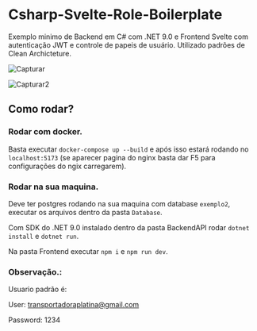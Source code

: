 # Csharp-Svelte-Role-Boilerplate

Exemplo minimo de Backend em C# com .NET 9.0 e Frontend Svelte com autenticação JWT e controle de papeis de usuário. Utilizado padrões de Clean Archicteture.

![Capturar](https://github.com/user-attachments/assets/5b51fea4-a586-4f91-9b0b-7056662194d4)


![Capturar2](https://github.com/user-attachments/assets/6c4c0aab-c389-4c3a-9dec-7e7551be2639)


## Como rodar?

### Rodar com docker.

Basta executar `docker-compose up --build` e após isso estará rodando no `localhost:5173` (se aparecer pagina do nginx basta dar F5 para configurações do ngix carregarem).

### Rodar na sua maquina.

Deve ter postgres rodando na sua maquina com database `exemplo2`, executar os arquivos dentro da pasta `Database`.

Com SDK do .NET 9.0 instalado dentro da pasta BackendAPI rodar `dotnet install` e `dotnet run`.

Na pasta Frontend executar `npm i` e `npm run dev`.

### Observação.:

Usuario padrão é:

User: transportadoraplatina@gmail.com

Password: 1234
